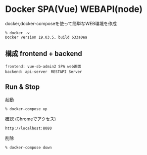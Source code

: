 # Docker SPA(Vue) WEBAPI(node)

docker,docker-composeを使って簡単なWEB環境を作成

```
% docker -v 
Docker version 19.03.5, build 633a0ea
```

## 構成 frontend + backend
```
frontend: vue-sb-admin2 SPA web画面
backend: api-server　RESTAPI Server
```

## Run & Stop

起動
```
% docker-compose up
```

確認 (Chromeでアクセス)
```
http://localhost:8080
```

削除
```
% docker-compose down
```
